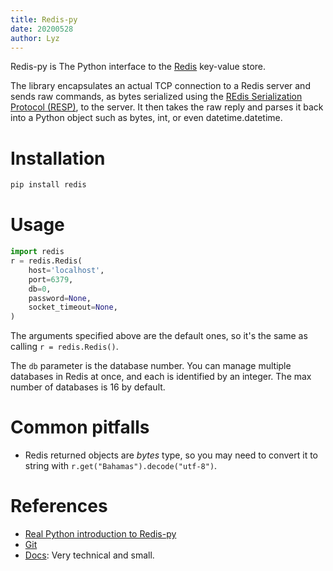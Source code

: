 ```yaml
---
title: Redis-py
date: 20200528
author: Lyz
---
```


Redis-py is The Python interface to the [Redis](redis.md) key-value store.

The library encapsulates an actual TCP connection to a Redis server and sends
raw commands, as bytes serialized using the [REdis Serialization Protocol
(RESP)](https://redis.io/topics/protocol), to the server. It then takes the raw
reply and parses it back into a Python object such as bytes, int, or even
datetime.datetime.

# Installation

```bash
pip install redis
```

# Usage

```python
import redis
r = redis.Redis(
    host='localhost',
    port=6379,
    db=0,
    password=None,
    socket_timeout=None,
)
```

The arguments specified above are the default ones, so it's the same as calling
`r = redis.Redis()`.

The `db` parameter is the database number. You can manage multiple databases in
Redis at once, and each is identified by an integer. The max number of databases
is 16 by default.

# Common pitfalls

* Redis returned objects are *bytes* type, so you may need to convert it to
    string with `r.get("Bahamas").decode("utf-8")`.


# References

* [Real Python introduction to Redis-py](https://realpython.com/python-redis/)
* [Git](https://github.com/andymccurdy/redis-py)
* [Docs](https://redis-py.readthedocs.io/en/stable/#): Very technical and small.

